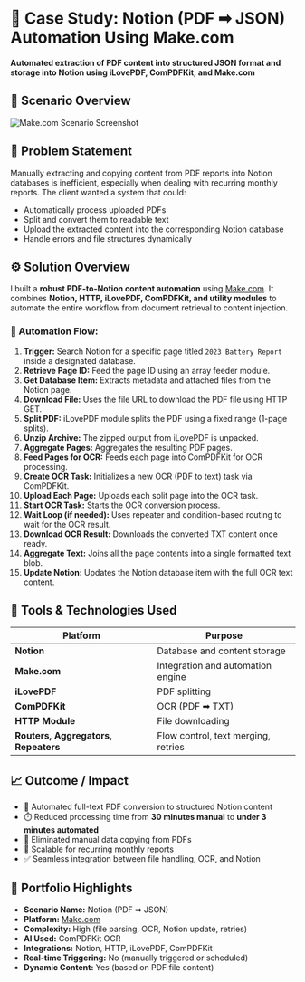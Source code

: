 
# 📌 Case Study: Notion (PDF ➡ JSON) Automation Using Make.com  
**Automated extraction of PDF content into structured JSON format and storage into Notion using iLovePDF, ComPDFKit, and Make.com**

## 🔁 Scenario Overview

![Make.com Scenario Screenshot](/images/make/notion-pdf-to-json.png)

## 🧠 Problem Statement  
Manually extracting and copying content from PDF reports into Notion databases is inefficient, especially when dealing with recurring monthly reports. The client wanted a system that could:
- Automatically process uploaded PDFs
- Split and convert them to readable text
- Upload the extracted content into the corresponding Notion database
- Handle errors and file structures dynamically

## ⚙️ Solution Overview  
I built a **robust PDF-to-Notion content automation** using [Make.com](https://make.com). It combines **Notion, HTTP, iLovePDF, ComPDFKit, and utility modules** to automate the entire workflow from document retrieval to content injection.

### 🔄 Automation Flow:
1. **Trigger:** Search Notion for a specific page titled `2023 Battery Report` inside a designated database.
2. **Retrieve Page ID:** Feed the page ID using an array feeder module.
3. **Get Database Item:** Extracts metadata and attached files from the Notion page.
4. **Download File:** Uses the file URL to download the PDF file using HTTP GET.
5. **Split PDF:** iLovePDF module splits the PDF using a fixed range (1-page splits).
6. **Unzip Archive:** The zipped output from iLovePDF is unpacked.
7. **Aggregate Pages:** Aggregates the resulting PDF pages.
8. **Feed Pages for OCR:** Feeds each page into ComPDFKit for OCR processing.
9. **Create OCR Task:** Initializes a new OCR (PDF to text) task via ComPDFKit.
10. **Upload Each Page:** Uploads each split page into the OCR task.
11. **Start OCR Task:** Starts the OCR conversion process.
12. **Wait Loop (if needed):** Uses repeater and condition-based routing to wait for the OCR result.
13. **Download OCR Result:** Downloads the converted TXT content once ready.
14. **Aggregate Text:** Joins all the page contents into a single formatted text blob.
15. **Update Notion:** Updates the Notion database item with the full OCR text content.

## 🔨 Tools & Technologies Used  

| Platform | Purpose |
|----------|---------|
| **Notion** | Database and content storage |
| **Make.com** | Integration and automation engine |
| **iLovePDF** | PDF splitting |
| **ComPDFKit** | OCR (PDF ➡ TXT) |
| **HTTP Module** | File downloading |
| **Routers, Aggregators, Repeaters** | Flow control, text merging, retries |

## 📈 Outcome / Impact  
- 📄 Automated full-text PDF conversion to structured Notion content  
- ⏱️ Reduced processing time from **30 minutes manual** to **under 3 minutes automated**  
- 🚫 Eliminated manual data copying from PDFs  
- 🔁 Scalable for recurring monthly reports  
- ✅ Seamless integration between file handling, OCR, and Notion  

## 📌 Portfolio Highlights  
- **Scenario Name:** Notion (PDF ➡ JSON)  
- **Platform:** [Make.com](https://make.com)  
- **Complexity:** High (file parsing, OCR, Notion update, retries)  
- **AI Used:** ComPDFKit OCR  
- **Integrations:** Notion, HTTP, iLovePDF, ComPDFKit  
- **Real-time Triggering:** No (manually triggered or scheduled)  
- **Dynamic Content:** Yes (based on PDF file content)
